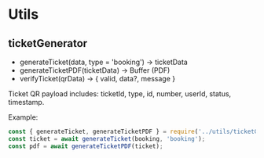 # Utils

## ticketGenerator
- generateTicket(data, type = 'booking') -> ticketData
- generateTicketPDF(ticketData) -> Buffer (PDF)
- verifyTicket(qrData) -> { valid, data?, message }

Ticket QR payload includes: ticketId, type, id, number, userId, status, timestamp.

Example:
```javascript
const { generateTicket, generateTicketPDF } = require('../utils/ticketGenerator');
const ticket = await generateTicket(booking, 'booking');
const pdf = await generateTicketPDF(ticket);
```